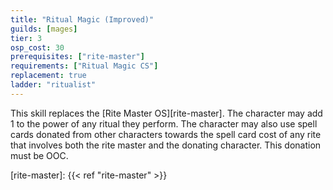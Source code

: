 ```yaml
---
title: "Ritual Magic (Improved)"
guilds: [mages]
tier: 3
osp_cost: 30
prerequisites: ["rite-master"]
requirements: ["Ritual Magic CS"]
replacement: true
ladder: "ritualist"
---
```

This skill replaces the [Rite Master OS][rite-master]. The character may add 1 to the power of any ritual they perform. The character may also use spell cards donated from other characters towards the spell card cost of any rite that involves both the rite master and the donating character. This donation must be OOC.

[rite-master]: {{< ref "rite-master" >}}